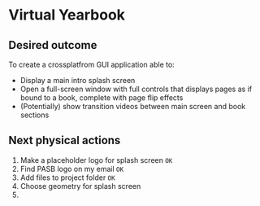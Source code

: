 Virtual Yearbook
================

Desired outcome
---------------

To create a crossplatfrom GUI application able to:

* Display a main intro splash screen
* Open a full-screen window with full controls that displays pages as if bound to a book, complete with page flip effects
* (Potentially) show transition videos between main screen and book sections


Next physical actions
---------------------

1. Make a placeholder logo for splash screen `OK`
2. Find PASB logo on my email `OK`
3. Add files to project folder `OK`
4. Choose geometry for splash screen
5. 